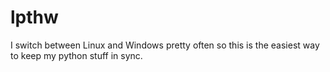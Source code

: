 # lpthw
I switch between Linux and Windows pretty often so this is the easiest way to keep my python stuff in sync.